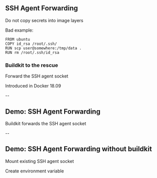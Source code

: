 ## SSH Agent Forwarding

Do not copy secrets into image layers

Bad example:

```plaintext
FROM ubuntu
COPY id_rsa /root/.ssh/
RUN scp user@somewhere:/tmp/data .
RUN rm /root/.ssh/id_rsa
```

### Buildkit to the rescue

Forward the SSH agent socket

Introduced in Docker 18.09

--

## Demo: SSH Agent Forwarding

Buildkit forwards the SSH agent socket

<!-- include: ssh-agent-0.command -->

<!-- include: ssh-agent-2.command -->

<!-- include: ssh-agent-3.command -->

--

## Demo: SSH Agent Forwarding without buildkit

Mount existing SSH agent socket

Create environment variable

<!-- include: manual-0.command -->

<!-- include: manual-1.command -->

